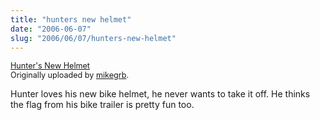 ```yaml
--- 
title: "hunters new helmet"
date: "2006-06-07"
slug: "2006/06/07/hunters-new-helmet"
---
```

 <a href="http://www.flickr.com/photos/mikegrb/162627557/" title="photo sharing"><img src="http://static.flickr.com/77/162627557_8bf710bec9.jpg" alt="" /></a>
 <br />
 <span style="font-size: 0.9em; margin-top: 0px;">
  <a href="http://www.flickr.com/photos/mikegrb/162627557/">Hunter's New Helmet</a>
  <br />
  Originally uploaded by <a href="http://www.flickr.com/people/mikegrb/">mikegrb</a>.
 </span>

Hunter loves his new bike helmet, he never wants to take it off.  He thinks the flag from his bike trailer is pretty fun too.
<br clear="all" />
